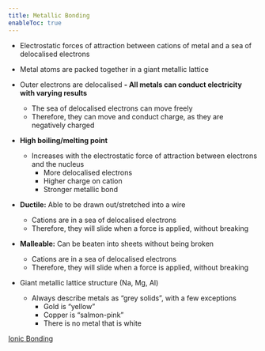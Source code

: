 ```yaml
---
title: Metallic Bonding
enableToc: true
---
```


-   Electrostatic forces of attraction between cations of metal and a sea of delocalised electrons
-   Metal atoms are packed together in a giant metallic lattice
-   Outer electrons are delocalised
**-   All metals can conduct electricity with varying results**
    -   The sea of delocalised electrons can move freely
    -   Therefore, they can move and conduct charge, as they are negatively charged
-   **High boiling/melting point**
    -   Increases with the electrostatic force of attraction between electrons and the nucleus
        -   More delocalised electrons
        -   Higher charge on cation
        -   Stronger metallic bond
-   **Ductile:** Able to be drawn out/stretched into a wire
    -   Cations are in a sea of delocalised electrons
    -   Therefore, they will slide when a force is applied, without breaking
-   **Malleable:** Can be beaten into sheets without being broken
    -   Cations are in a sea of delocalised electrons
    -   Therefore, they will slide when a force is applied, without breaking
      
- Giant metallic lattice structure (Na, Mg, Al)
    -   Always describe metals as “grey solids”, with a few exceptions
        -   Gold is “yellow”
        -   Copper is “salmon-pink”
        -   There is no metal that is white


[Ionic Bonding](11Chemistry/ionic.md)
